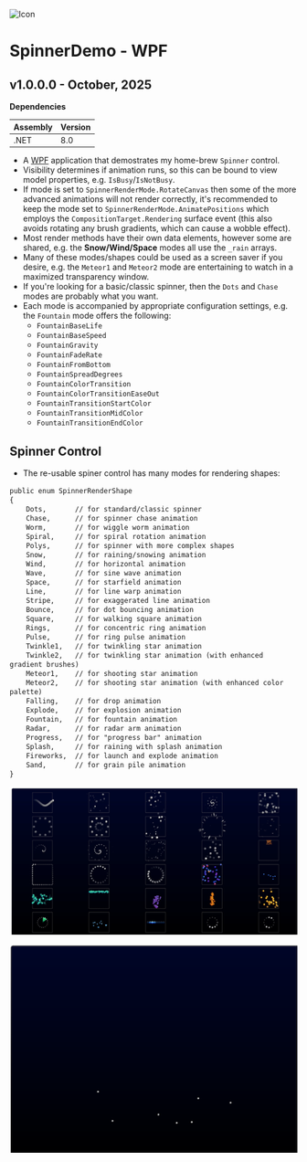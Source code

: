 ![Icon](./src/Assets/AppIcon.ico)

# SpinnerDemo - WPF

## v1.0.0.0 - October, 2025
**Dependencies**

| Assembly | Version |
| ---- | ---- |
| .NET | 8.0 |

- A [WPF](https://learn.microsoft.com/en-us/dotnet/desktop/wpf) application that demostrates my home-brew `Spinner` control.
- Visibility determines if animation runs, so this can be bound to view model properties, e.g. `IsBusy`/`IsNotBusy`.
- If mode is set to `SpinnerRenderMode.RotateCanvas` then some of the more advanced animations will not render correctly, it's recommended to keep the mode set to `SpinnerRenderMode.AnimatePositions` which employs the `CompositionTarget.Rendering` surface event (this also avoids rotating any brush gradients, which can cause a wobble effect).
- Most render methods have their own data elements, however some are shared, e.g. the **Snow/Wind/Space** modes all use the `_rain` arrays.
- Many of these modes/shapes could be used as a screen saver if you desire, e.g. the `Meteor1` and `Meteor2` mode are entertaining to watch in a maximized transparency window.
- If you're looking for a basic/classic spinner, then the `Dots` and `Chase` modes are probably what you want.
- Each mode is accompanied by appropriate configuration settings, e.g. the `Fountain` mode offers the following:
    - `FountainBaseLife`
    - `FountainBaseSpeed`
    - `FountainGravity`
    - `FountainFadeRate`
    - `FountainFromBottom`
    - `FountainSpreadDegrees`
    - `FountainColorTransition`
    - `FountainColorTransitionEaseOut`
    - `FountainTransitionStartColor`
    - `FountainTransitionMidColor`
    - `FountainTransitionEndColor`

## Spinner Control

- The re-usable spiner control has many modes for rendering shapes:

```
public enum SpinnerRenderShape
{
    Dots,       // for standard/classic spinner
    Chase,      // for spinner chase animation
    Worm,       // for wiggle worm animation
    Spiral,     // for spiral rotation animation
    Polys,      // for spinner with more complex shapes
    Snow,       // for raining/snowing animation
    Wind,       // for horizontal animation
    Wave,       // for sine wave animation
    Space,      // for starfield animation
    Line,       // for line warp animation
    Stripe,     // for exaggerated line animation
    Bounce,     // for dot bouncing animation
    Square,     // for walking square animation
    Rings,      // for concentric ring animation
    Pulse,      // for ring pulse animation
    Twinkle1,   // for twinkling star animation
    Twinkle2,   // for twinkling star animation (with enhanced gradient brushes)
    Meteor1,    // for shooting star animation
    Meteor2,    // for shooting star animation (with enhanced color palette)
    Falling,    // for drop animation
    Explode,    // for explosion animation
    Fountain,   // for fountain animation
    Radar,      // for radar arm animation
    Progress,   // for "progress bar" animation
    Splash,     // for raining with splash animation
    Fireworks,  // for launch and explode animation
    Sand,       // for grain pile animation
}
```

![Running](./src/Assets/Demo.gif)

![Example](./src/Assets/Firework.gif)
